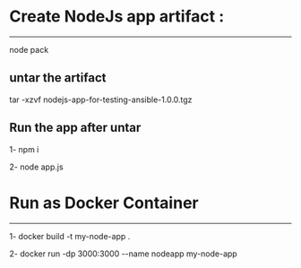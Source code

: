 # Create NodeJs app artifact :
______
node pack

## untar the artifact 
tar -xzvf nodejs-app-for-testing-ansible-1.0.0.tgz

## Run the app after untar
1- npm i

2- node app.js


# Run as Docker Container 
_____

1- docker build -t my-node-app .

2- docker run -dp 3000:3000 --name nodeapp my-node-app
